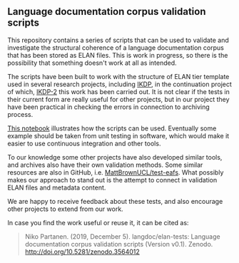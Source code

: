 ## Language documentation corpus validation scripts

This repository contains a series of scripts that can be used to validate and investigate the structural coherence of a language documentation corpus that has been stored as ELAN files. This is work in progress, so there is the possibility that something doesn't work at all as intended.

The scripts have been built to work with the structure of ELAN tier template used in several research projects, including [IKDP](https://langdoc.github.io/IKDP/), in the continuation project of which, [IKDP-2](https://langdoc.github.io/IKDP-2/) this work has been carried out. It is not clear if the tests in their current form are really useful for other projects, but in our project they have been practical in checking the errors in connection to archiving process.

[This notebook](./elan_tests.ipynb) illustrates how the scripts can be used. Eventually some example should be taken from unit testing in software, which would make it easier to use continuous integration and other tools.
 
To our knowledge some other projects have also developed similar tools, and archives also have their own validation methods. Some similar resources are also in GitHub, i.e. [MattBrownUCL/test-eafs](https://github.com/MattBrownUCL/test-eafs). What possibly makes our approach to stand out is the attempt to connect in validation ELAN files and metadata content.

We are happy to receive feedback about these tests, and also encourage other projects to extend from our work.

In case you find the work useful or reuse it, it can be cited as:

> Niko Partanen. (2019, December 5). langdoc/elan-tests: Language documentation corpus validation scripts (Version v0.1). Zenodo. http://doi.org/10.5281/zenodo.3564012
